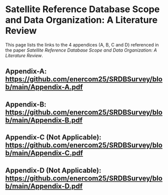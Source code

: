 # Satellite Reference Database Scope and Data Organization: A Literature Review
This page lists the links to the 4 appendices (A, B, C and D) referenced in the paper *Satellite Reference Database Scope and Data Organization: A Literature Review*.

## Appendix-A: https://github.com/enercom25/SRDBSurvey/blob/main/Appendix-A.pdf
## Appendix-B: https://github.com/enercom25/SRDBSurvey/blob/main/Appendix-B.pdf
## Appendix-C (Not Applicable): https://github.com/enercom25/SRDBSurvey/blob/main/Appendix-C.pdf
## Appendix-D (Not Applicable): https://github.com/enercom25/SRDBSurvey/blob/main/Appendix-D.pdf
